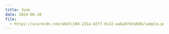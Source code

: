 ```yaml
---
title: June
date: 2024-06-10
file:
  - https://ucarecdn.com/abd7c104-231a-42f7-8c22-aaba07dcb686/sample.pdf
---
```

